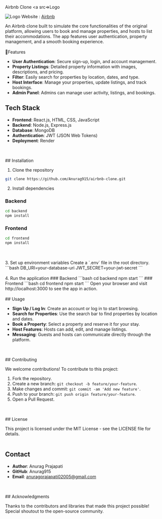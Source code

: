 Airbnb Clone
<a src=>Logo</a>

![Logo](https://www.google.com/url?sa=i&url=https%3A%2F%2Fwww.stratosjets.com%2Fblog%2Fairbnb-statistics%2F&psig=AOvVaw05uYwLtQSviTFHpNO7n2xF&ust=1737622106748000&source=images&cd=vfe&opi=89978449&ved=0CBQQjRxqFwoTCPiE-Pr4iIsDFQAAAAAdAAAAABAE)
Website : [Airbnb](https://airbnb-clone-7msn.onrender.com/listings)

An Airbnb clone built to simulate the core functionalities of the original platform, allowing users to book and manage properties, and hosts to list their accommodations. The app features user authentication, property management, and a smooth booking experience.
<br/>
<br/>
🚀Features
* **User Authentication**: Secure sign-up, login, and account management.
* **Property Listings**: Detailed property information with images, descriptions, and pricing.
* **Filter**: Easily search for properties by location, dates, and type.
* **Host Interface**: Manage your properties, update listings, and track bookings.
* **Admin Panel**: Admins can manage user activity, listings, and bookings.

## Tech Stack
* **Frontend**: React.js, HTML, CSS, JavaScript
* **Backend**: Node.js, Express.js
* **Database**: MongoDB
* **Authentication**: JWT (JSON Web Tokens)
* **Deployment**: Render
<br/>
<br/>
## Installation

1. Clone the repository
```bash
git clone https://github.com/Anurag915/airbnb-clone.git
```
2. Install dependencies
### Backend
```bash
cd backend
npm install
```
### Frontend
```bash
cd frontend
npm install
```
<br/>
<br/>
3. Set up environment variables
Create a `.env` file in the root directory.
```bash
DB_URI=your-database-uri
JWT_SECRET=your-jwt-secret
```
<br/>
<br/>
4. Run the application
### Backend
```bash
cd backend
npm start
```
### Frontend
```bash
cd frontend
npm start
```
Open your browser and visit http://localhost:3000 to see the app in action.
<br/>
<br/>
## Usage

* **Sign Up / Log In**: Create an account or log in to start browsing.
* **Search for Properties**: Use the search bar to find properties by location and dates.
* **Book a Property**: Select a property and reserve it for your stay.
* **Host Features**: Hosts can add, edit, and manage listings.
* **Messaging**: Guests and hosts can communicate directly through the platform.
<br/>
<br/>
## Contributing

We welcome contributions! To contribute to this project:

1. Fork the repository.
2. Create a new branch: `git checkout -b feature/your-feature`.
3. Make changes and commit: `git commit -am 'Add new feature'`.
4. Push to your branch: `git push origin feature/your-feature`.
5. Open a Pull Request.
<br/>
<br/>
## License

This project is licensed under the MIT License - see the LICENSE file for details.
<br/>
<br/>
## Contact

* **Author**: Anurag Prajapati
* **GitHub**: Anurag915
* **Email**: anuragprajapati02005@gmail.com
<br/>
<br/>
## Acknowledgments

Thanks to the contributors and libraries that made this project possible!
Special shoutout to the open-source community.


